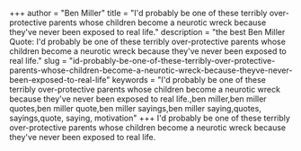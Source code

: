 +++
author = "Ben Miller"
title = "I'd probably be one of these terribly over-protective parents whose children become a neurotic wreck because they've never been exposed to real life."
description = "the best Ben Miller Quote: I'd probably be one of these terribly over-protective parents whose children become a neurotic wreck because they've never been exposed to real life."
slug = "id-probably-be-one-of-these-terribly-over-protective-parents-whose-children-become-a-neurotic-wreck-because-theyve-never-been-exposed-to-real-life"
keywords = "I'd probably be one of these terribly over-protective parents whose children become a neurotic wreck because they've never been exposed to real life.,ben miller,ben miller quotes,ben miller quote,ben miller sayings,ben miller saying,quotes, sayings,quote, saying, motivation"
+++
I'd probably be one of these terribly over-protective parents whose children become a neurotic wreck because they've never been exposed to real life.
